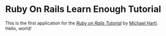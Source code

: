 # Ruby On Rails Learn Enough Tutorial


This is the first application for the
[*Ruby on Rails Tutorial*](https://www.railstutorial.org/)
by [Michael Hartl](https://www.michaelhartl.com/). Hello,
world!

